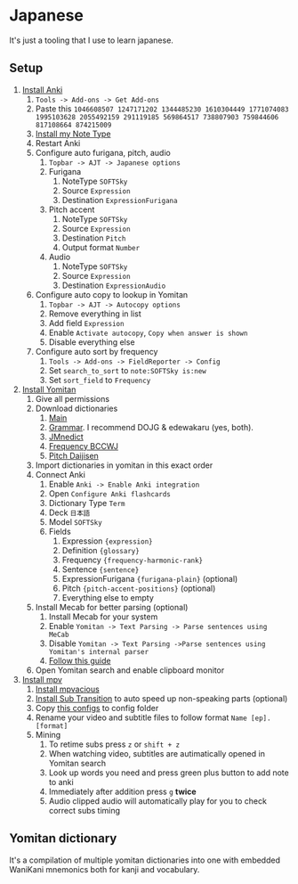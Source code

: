 # Japanese

It's just a tooling that I use to learn japanese.

## Setup

1. [Install Anki](https://apps.ankiweb.net/)
   1. `Tools -> Add-ons -> Get Add-ons`
   2. Paste this `1046608507 1247171202 1344485230 1610304449 1771074083 1995103628 2055492159 291119185 569864517 738807903 759844606 817108664 874215009`
   3. [Install my Note Type](https://github.com/SoundOfTheSky/japanese/raw/refs/heads/main/dist/Notetype.zip)
   4. Restart Anki
   5. Configure auto furigana, pitch, audio
      1. `Topbar -> AJT -> Japanese options`
      2. Furigana
         1. NoteType `SOFTSky`
         2. Source `Expression`
         3. Destination `ExpressionFurigana`
      3. Pitch accent
         1. NoteType `SOFTSky`
         2. Source `Expression`
         3. Destination `Pitch`
         4. Output format `Number`
      4. Audio
         1. NoteType `SOFTSky`
         2. Source `Expression`
         3. Destination `ExpressionAudio`
   6. Configure auto copy to lookup in Yomitan
      1. `Topbar -> AJT -> Autocopy options`
      2. Remove everything in list
      3. Add field `Expression`
      4. Enable `Activate autocopy`, `Copy when answer is shown`
      5. Disable everything else
   7. Configure auto sort by frequency
      1. `Tools -> Add-ons -> FieldReporter -> Config`
      2. Set `search_to_sort` to `note:SOFTSky is:new`
      3. Set `sort_field` to `Frequency`
2. [Install Yomitan](https://yomitan.wiki/)
   1. Give all permissions
   2. Download dictionaries
      1. [Main](https://github.com/SoundOfTheSky/japanese/raw/refs/heads/main/dist/Sky.zip)
      2. [Grammar](https://github.com/aiko-tanaka/Grammar-Dictionaries?tab=readme-ov-file). I recommend DOJG & edewakaru (yes, both).
      3. [JMnedict](https://github.com/yomidevs/jmdict-yomitan)
      4. [Frequency BCCWJ](https://github.com/Kuuuube/yomitan-dictionaries?tab=readme-ov-file#bccwj-suw-luw-combined)
      5. [Pitch Daijisen](https://drive.google.com/file/d/13NvR5uQ1zAIpvAcSee0bEEvENILbFGbL/view)
   3. Import dictionaries in yomitan in this exact order
   4. Connect Anki
      1. Enable `Anki -> Enable Anki integration`
      2. Open `Configure Anki flashcards`
      3. Dictionary Type `Term`
      4. Deck `日本語`
      5. Model `SOFTSky`
      6. Fields
         1. Expression `{expression}`
         2. Definition `{glossary}`
         3. Frequency `{frequency-harmonic-rank}`
         4. Sentence `{sentence}`
         5. ExpressionFurigana `{furigana-plain}` (optional)
         6. Pitch `{pitch-accent-positions}` (optional)
         7. Everything else to empty
   5. Install Mecab for better parsing (optional)
      1. Install Mecab for your system
      2. Enable `Yomitan -> Text Parsing -> Parse sentences using MeCab`
      3. Disable `Yomitan -> Text Parsing ->Parse sentences using Yomitan's internal parser`
      4. [Follow this guide](https://github.com/yomidevs/yomitan-mecab-installer/blob/master/README.md)
   6. Open Yomitan search and enable clipboard monitor
3. [Install mpv](https://mpv.io/)
   1. [Install mpvacious](https://github.com/Ajatt-Tools/mpvacious)
   2. [Install Sub Transition](https://github.com/Ajatt-Tools/sub-transition) to auto speed up non-speaking parts (optional)
   3. Copy [this configs](https://github.com/SoundOfTheSky/japanese/tree/master/mpv) to config folder
   4. Rename your video and subtitle files to follow format `Name [ep].[format]`
   5. Mining
      1. To retime subs press `z` or `shift + z`
      2. When watching video, subtitles are autimatically opened in Yomitan search
      3. Look up words you need and press green plus button to add note to anki
      4. Immediately after addition press `g` __twice__
      5. Audio clipped audio will automatically play for you to check correct subs timing

## Yomitan dictionary

It's a compilation of multiple yomitan dictionaries into one with embedded WaniKani mnemonics both for kanji and vocabulary.
